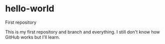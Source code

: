 # hello-world
First repository

This is my first repository and branch and everything. I still don't know how GitHub works but I'll learn.
